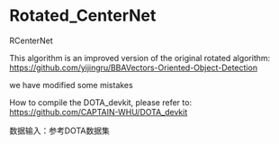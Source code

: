 # Rotated_CenterNet
RCenterNet


This algorithm is an improved version of the original rotated algorithm: https://github.com/yijingru/BBAVectors-Oriented-Object-Detection

we have modified some mistakes

How to compile the DOTA_devkit, please refer to: https://github.com/CAPTAIN-WHU/DOTA_devkit


数据输入：参考DOTA数据集
